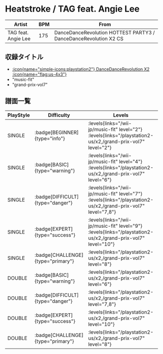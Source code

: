 # Heatstroke / TAG feat. Angie Lee

|Artist|BPM|From|
|------|---|----|
|TAG feat. Angie Lee|175|DanceDanceRevolution HOTTEST PARTY3 / DanceDanceRevolution X2 CS|

## 収録タイトル

- [:icon{name="simple-icons:playstation2"} DanceDanceRevolution X2 :icon{name="flag:us-4x3"}](/playstation2-us/x2)
- "music-fit"
- "grand-prix-vol7"

## 譜面一覧

|PlayStyle|Difficulty|Levels|Notes|Movie|
|---------|----------|------|-----|-----|
|SINGLE| :badge[BEGINNER]{type="info"}| :levels{links="/wii-jp/music-fit" level="2"} :levels{links="/playstation2-us/x2,/grand-prix-vol7" level="2"}|84/0||
|SINGLE| :badge[BASIC]{type="warning"}| :levels{links="/wii-jp/music-fit" level="4"} :levels{links="/playstation2-us/x2,/grand-prix-vol7" level="6"}|174/36||
|SINGLE| :badge[DIFFICULT]{type="danger"}| :levels{links="/wii-jp/music-fit" level="7"} :levels{links="/playstation2-us/x2,/grand-prix-vol7" level="7,8"}|219/39||
|SINGLE| :badge[EXPERT]{type="success"}| :levels{links="/wii-jp/music-fit" level="9"} :levels{links="/playstation2-us/x2,/grand-prix-vol7" level="10"}|305/4||
|SINGLE| :badge[CHALLENGE]{type="primary"}| :levels{links="/playstation2-us/x2,/grand-prix-vol7" level="8"}|201/37(20)||
|DOUBLE| :badge[BASIC]{type="warning"}| :levels{links="/playstation2-us/x2,/grand-prix-vol7" level="6"}|170/36||
|DOUBLE| :badge[DIFFICULT]{type="danger"}| :levels{links="/playstation2-us/x2,/grand-prix-vol7" level="7,8"}|220/29||
|DOUBLE| :badge[EXPERT]{type="success"}| :levels{links="/playstation2-us/x2,/grand-prix-vol7" level="10"}|300/4||
|DOUBLE| :badge[CHALLENGE]{type="primary"}| :levels{links="/playstation2-us/x2,/grand-prix-vol7" level="8"}|201/28(20)||
